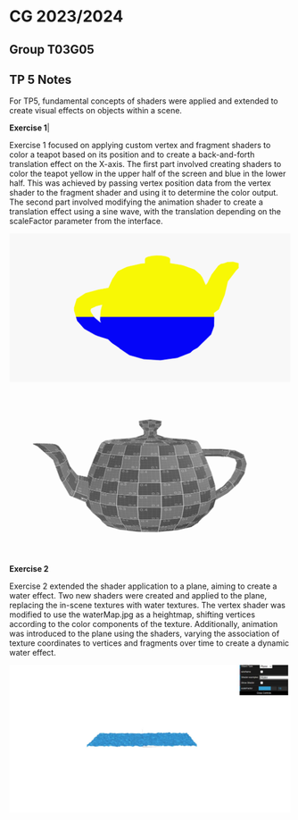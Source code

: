 # CG 2023/2024

## Group T03G05

## TP 5 Notes

For TP5, fundamental concepts of shaders were applied and extended to create visual effects on objects within a scene.

**Exercise 1**|

Exercise 1 focused on applying custom vertex and fragment shaders to color a teapot based on its position and to create a back-and-forth translation effect on the X-axis. The first part involved creating shaders to color the teapot yellow in the upper half of the screen and blue in the lower half. This was achieved by passing vertex position data from the vertex shader to the fragment shader and using it to determine the color output. The second part involved modifying the animation shader to create a translation effect using a sine wave, with the translation depending on the scaleFactor parameter from the interface.

![1.1](cg-t03g05-tp5-1.png)

![1.2](cg-t03g05-tp5-2.png)


**Exercise 2**

Exercise 2 extended the shader application to a plane, aiming to create a water effect. Two new shaders were created and applied to the plane, replacing the in-scene textures with water textures. The vertex shader was modified to use the waterMap.jpg as a heightmap, shifting vertices according to the color components of the texture. Additionally, animation was introduced to the plane using the shaders, varying the association of texture coordinates to vertices and fragments over time to create a dynamic water effect.

![2](cg-t03g05-tp5-3.jpeg)

